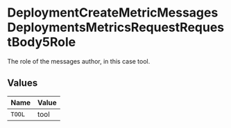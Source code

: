 # DeploymentCreateMetricMessagesDeploymentsMetricsRequestRequestBody5Role

The role of the messages author, in this case tool.


## Values

| Name   | Value  |
| ------ | ------ |
| `TOOL` | tool   |
